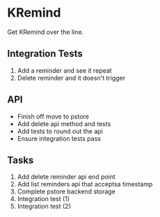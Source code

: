 # KRemind

Get KRemind over the line.

## Integration Tests

1. Add a reminder and see it repeat
1. Delete reminder and it doesn't trigger

## API

* Finish off move to pstore
* Add delete api method and tests
* Add tests to round out the api
* Ensure integration tests pass

## Tasks

1. Add delete reminder api end point
1. Add list reminders api that acceptsa timestamp
1. Complete pstore backend storage
1. Integration test (1)
1. Integration test (2)
